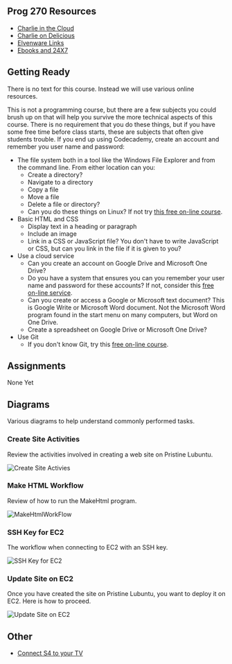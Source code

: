## Prog 270 Resources

- [Charlie in the Cloud](http://bit.ly/V5g8wF)
- [Charlie on Delicious](https://delicious.com/charliecalvert)
- [Elvenware Links](http://elvenware.com/charlie/links.html)
- [Ebooks and 24X7](http://www.bellevuecollege.edu/lmc/catalogs.html)

## Getting Ready

There is no text for this course. Instead we will use various online resources.

This is not a programming course, but there are a few subjects you could brush up on that will help you survive the more technical aspects of this course. There is no requirement that you do these things, but if you have some free time before class starts, these are subjects that often give students trouble. If you end up using Codecademy, create an account and remember you user name and password:

- The file system both in a tool like the Windows File Explorer and from the command line. From either location can you:
  - Create a directory?
  - Navigate to a directory
  - Copy a file
  - Move a file
  - Delete a file or directory?
  - Can you do these things on Linux? If not try [this free on-line course](https://www.codecademy.com/learn/learn-the-command-line).
- Basic HTML and CSS
  - Display text in a heading or paragraph
  - Include an image
  - Link in a CSS or JavaScript file? You don't have to write JavaScript or CSS, but can you link in the file if it is given to you?
- Use a cloud service
  - Can you create an account on Google Drive and Microsoft One Drive?
  - Do you have a system that ensures you can you remember your user name and password for these accounts? If not, consider this [free on-line service](https://lastpass.com/).
  - Can you create or access a Google or Microsoft text document? This is Google Write or Microsoft Word document. Not the Microsoft Word program found in the start menu on many computers, but Word on One Drive.
  - Create a spreadsheet on Google Drive or Microsoft One Drive?
- Use Git
  - If you don't know Git, try this [free on-line course](https://www.codecademy.com/learn/learn-git).

## Assignments

None Yet

## Diagrams

Various diagrams to help understand commonly performed tasks.

### Create Site Activities

Review the activities involved in creating a web site on Pristine Lubuntu.

![Create Site Activies](https://s3.amazonaws.com/bucket01.elvenware.com/images/create-web-site-activities.png)

### Make HTML Workflow

Review of how to run the MakeHtml program.

![MakeHtmlWorkFlow](https://s3.amazonaws.com/bucket01.elvenware.com/images/make-html-work-flow.png)

### SSH Key for EC2

The workflow when connecting to EC2 with an SSH key.

![SSH Key for EC2](https://s3.amazonaws.com/bucket01.elvenware.com/images/ssh-key-for-ec2.png)

### Update Site on EC2

Once you have created the site on Pristine Lubuntu, you want to deploy it on EC2. Here is how to proceed.

![Update Site on EC2](https://s3.amazonaws.com/bucket01.elvenware.com/images/update-site-on-ec2.png)

Other
-----

- [Connect S4 to your TV](<http://www.pcmag.com/article2/0,2817,2420138,00.asp>)
